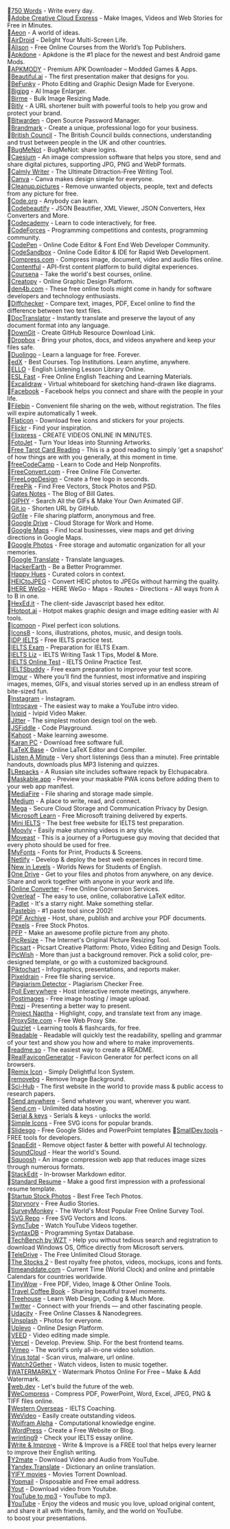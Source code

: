 🚀[750 Words](https://750words.com) - Write every day.<br>
🚀[Adobe Creative Cloud Express](https://www.adobe.com/express/) - Make Images, Videos and Web Stories for Free in Minutes.<br>
🚀[Aeon](https://aeon.co) - A world of ideas.<br>
🚀[AirDroid](https://www.airdroid.com/) - Delight Your Multi-Screen Life.<br>
🚀[Alison](https://alison.com) - Free Online Courses from the World’s Top Publishers.<br>
🚀[Apkdone](https://apkdone.com) - Apkdone is the #1 place for the newest and best Android game Mods.<br>
🚀[APKMODY](https://apkmody.io) - Premium APK Downloader – Modded Games & Apps.<br>
🚀[Beautiful.ai](https://www.beautiful.ai/) - The first presentation maker that designs for you.<br>
🚀[BeFunky](https://www.befunky.com/) - Photo Editing and Graphic Design Made for Everyone.<br>
🚀[Bigjpg](https://bigjpg.com/) - AI Image Enlarger.<br>
🚀[Birme](https://www.birme.net/) - Bulk Image Resizing Made.<br>
🚀[Bitly](https://bitly.com/) - A URL shortener built with powerful tools to help you grow and protect your brand.<br>
🚀[Bitwarden](https://bitwarden.com) - Open Source Password Manager.<br>
🚀[Brandmark](https://brandmark.io/) - Create a unique, professional logo for your business.<br>
🚀[British Council](https://www.britishcouncil.org) - The British Council builds connections, understanding and trust between people in the UK and other countries.<br>
🚀[BugMeNot](http://bugmenot.com) - BugMeNot: share logins.<br>
🚀[Caesium](https://caesium.app/) - An image compression software that helps you store, send and share digital pictures, supporting JPG, PNG and WebP formats.<br>
🚀[Calmly Writer](https://www.calmlywriter.com) - The Ultimate Ditraction-Free Writing Tool.<br>
🚀[Canva](https://www.canva.com) - Canva makes design simple for everyone.<br>
🚀[Cleanup.pictures](https://cleanup.pictures/) - Remove unwanted objects, people, text and defects from any picture for free.<br>
🚀[Code.org](https://code.org) - Anybody can learn.<br>
🚀[Codebeautify](https://codebeautify.org) - JSON Beautifier, XML Viewer, JSON Converters, Hex Converters and More.<br>
🚀[Codecademy](https://www.codecademy.com) - Learn to code interactively, for free.<br>
🚀[CodeForces](http://codeforces.com) - Programming competitions and contests, programming community.<br>
🚀[CodePen](https://codepen.io) - Online Code Editor & Font End Web Developer Community.<br>
🚀[CodeSandbox](https://codesandbox.io) - Online Code Editor & IDE for Rapid Web Development.<br>
🚀[Compress.com](https://www.compresss.com) - Compress image, document, video and audio files online.<br>
🚀[Contentful](https://www.contentful.com) - API-first content platform to build digital experiences.<br>
🚀[Coursena](https://www.coursera.org) - Take the world's best courses, online.<br>
🚀[Creatopy](https://www.creatopy.com) - Online Graphic Design Platform.<br>
🚀[den4b.com](http://www.den4b.com/tools) - These free online tools might come in handy for software developers and technology enthusiasts.<br>
🚀[Diffchecker](https://www.diffchecker.com/) - Compare text, images, PDF, Excel online to find the difference between two text files.<br>
🚀[DocTranslator](https://www.onlinedoctranslator.com/en/) - Instantly translate and preserve the layout of any document format into any language.<br>
🚀[DownGit](https://downgit.github.io/#/home) - Create GitHub Resource Download Link.<br>
🚀[Dropbox](https://www.dropbox.com) - Bring your photos, docs, and videos anywhere and keep your files safe.<br>
🚀[Duolingo](https://www.duolingo.com) - Learn a language for free. Forever.<br>
🚀[edX](https://www.edx.org) - Best Courses. Top Institutions. Learn anytime, anywhere.<br>
🚀[ELLO](https://elllo.org) - English Listening Lesson Library Online.<br>
🚀[ESL Fast](https://www.eslfast.com) - Free Online English Teaching and Learning Materials.<br>
🚀[Excalidraw](https://excalidraw.com/) - Virtual whiteboard for sketching hand-drawn like diagrams.<br>
🚀[Facebook](https://www.facebook.com) - Facebook helps you connect and share with the people in your life.<br>
🚀[Filebin](https://filebin.net) - Convenient file sharing on the web, without registration. The files will expire automatically 1 week.<br>
🚀[Flaticon](https://www.flaticon.com) - Download free icons and stickers for your projects.<br>
🚀[Flickr](https://www.flickr.com) - Find your inspiration.<br>
🚀[Flixpress](https://flixpress.com) - CREATE VIDEOS ONLINE IN MINUTES.<br>
🚀[FotoJet](https://www.fotojet.com) - Turn Your Ideas into Stunning Artworks.<br>
🚀[Free Tarot Card Reading](https://www.free-tarot-reading.net/free) - This is a good reading to simply 'get a snapshot' of how things are with you generally, at this moment in time.<br>
🚀[freeCodeCamp](https://www.freecodecamp.org/) - Learn to Code and Help Nonprofits.<br>
🚀[FreeConvert.com](https://www.freeconvert.com) - Free Online File Converter.<br>
🚀[FreeLogoDesign](https://www.freelogodesign.org) - Create a free logo in seconds.<br>
🚀[FreePik](https://www.freepik.com) - Find Free Vectors, Stock Photos and PSD.<br>
🚀[Gates Notes](https://www.gatesnotes.com) - The Blog of Bill Gates.<br>
🚀[GIPHY](https://giphy.com) - Search All the GIFs & Make Your Own Animated GIF.<br>
🚀[Git.io](https://git.io) - Shorten URL by GitHub.<br>
🚀[Gofile](https://gofile.io) - File sharing platform, anonymous and free.<br>
🚀[Google Drive](https://www.google.com/drive/) - Cloud Storage for Work and Home.<br>
🚀[Google Maps](https://www.google.com/maps/@?dg=dbrw&newdg=1) - Find local businesses, view maps and get driving directions in Google Maps.<br>
🚀[Google Photos](https://www.google.com/photos/about/) - Free storage and automatic organization for all your memories.<br>
🚀[Google Translate](https://translate.google.com) - Translate languages.<br>
🚀[HackerEarth](https://www.hackerearth.com) - Be a Better Programmer.<br>
🚀[Happy Hues](https://www.happyhues.co) - Curated colors in context.<br>
🚀[HEICtoJPEG](https://heictojpg.com) - Convert HEIC photos to JPEGs without harming the quality.<br>
🚀[HERE WeGo](https://wego.here.com) - HERE WeGo - Maps - Routes - Directions - All ways from A to B in one.<br>
🚀[HexEd.it](https://hexed.it) - The client-side Javascript based hex editor.<br>
🚀[Hotpot.ai](https://hotpot.ai/) - Hotpot makes graphic design and image editing easier with AI tools.<br>
🚀[Icomoon](https://icomoon.io) - Pixel perfect icon solutions.<br>
🚀[Icons8](https://icons8.com) - Icons, illustrations, photos, music, and design tools.<br>
🚀[IDP IELTS](https://ielts.idp.com/uae/prepare/ielts-test-preparation-material/free) - Free IELTS practice test.<br>
🚀[IELTS Exam](https://www.english-exam.org/IELTS/) - Preparation for IELTS Exam.<br>
🚀[IELTS Liz](https://ieltsliz.com) - IELTS Writing Task 1 Tips, Model & More.<br>
🚀[IELTS Online Test](https://ieltsonlinetests.com) - IELTS Online Practice Test.<br>
🚀[IELTSbuddy](https://www.ieltsbuddy.com) - Free exam preparation to improve your test score.<br>
🚀[Imgur](https://imgur.com/) - Where you’ll find the funniest, most informative and inspiring images, memes, GIFs, and visual stories served up in an endless stream of bite-sized fun.<br>
🚀[Instagram](https://www.instagram.com) - Instagram.<br>
🚀[Introcave](https://intromaker.com/) - The easiest way to make a YouTube intro video.<br>
🚀[Ivipid](https://ivipid.com) - Ivipid Video Maker.<br>
🚀[Jitter](https://jitter.video/) - The simplest motion design tool on the web.<br>
🚀[JSFiddle](https://jsfiddle.net) - Code Playground.<br>
🚀[Kahoot](https://kahoot.com) - Make learning awesome.<br>
🚀[Karan PC](https://karanpc.com) - Download free software full.<br>
🚀[LaTeX Base](https://latexbase.com) - Online LaTeX Editor and Compiler.<br>
🚀[Listen A Minute](https://listenaminute.com) - Very short listenings (less than a minute). Free printable handouts, downloads plus MP3 listening and quizzes.<br>
🚀[LRepacks](https://lrepacks.net) - A Russian site includes software repack by Elchupacabra.<br>
🚀[Maskable.app](https://maskable.app) - Preview your maskable PWA icons before adding them to your web app manifest.<br>
🚀[MediaFire](https://www.mediafire.com) - File sharing and storage made simple.<br>
🚀[Medium](https://medium.com) - A place to write, read, and connect.<br>
🚀[Mega](https://mega.io) - Secure Cloud Storage and Communication Privacy by Design.<br>
🚀[Microsoft Learn](https://docs.microsoft.com/en-us/learn/) - Free Microsoft training delivered by experts.<br>
🚀[Mini IELTS](https://mini-ielts.com/) - The best free website for IELTS test preparation.<br>
🚀[Moovly](https://www.moovly.com) - Easily make stunning videos in any style.<br>
🚀[Moveast](https://moveast.me) - This is a journey of a Portuguese guy moving that decided that every photo should be used for free.<br>
🚀[MyFonts](https://www.myfonts.com/) - Fonts for Print, Products & Screens.<br>
🚀[Netlify](https://www.netlify.com/) - Develop & deploy the best web experiences in record time.<br>
🚀[New in Levels](https://www.newsinlevels.com) - Worlds News for Students of English.<br>
🚀[One Drive](https://onedrive.live.com) - Get to your files and photos from anywhere, on any device. Share and work together with anyone in your work and life.<br>
🚀[Online Converter](https://www.onlineconverter.com) - Free Online Conversion Services.<br>
🚀[Overleaf](https://www.overleaf.com) - The easy to use, online, collaborative LaTeX editor.<br>
🚀[Padlet](https://padlet.com/) - It's a starry night. Make something stellar.<br>
🚀[Pastebin](https://pastebin.com/) - #1 paste tool since 2002!<br>
🚀[PDF Archive](https://www.pdf-archive.com) - Host, share, publish and archive your PDF documents.<br>
🚀[Pexels](https://www.pexels.com) - Free Stock Photos.<br>
🚀[PFP](https://pfpmaker.com/) - Make an awesome profile picture from any photo.<br>
🚀[PicResize](https://picresize.com/) - The Internet's Original Picture Resizing Tool.<br>
🚀[Picsart](https://picsart.com/) - Picsart Creative Platform: Photo, Video Editing and Design Tools.<br>
🚀[PicWish](https://picwish.com/) - More than just a background remover. Pick a solid color, pre-designed template, or go with a customized background.<br>
🚀[Piktochart](https://piktochart.com) - Infographics, presentations, and reports maker.<br>
🚀[Pixeldrain](https://pixeldrain.com) - Free file sharing service.<br>
🚀[Plagiarism Detector](https://plagiarismdetector.net/) - Plagiarism Checker Free.<br>
🚀[Poll Everywhere](https://www.polleverywhere.com) - Host interactive remote meetings, anywhere.<br>
🚀[Postimages](https://postimages.org) - Free image hosting / image upload.<br>
🚀[Prezi](https://prezi.com) - Presenting a better way to present.<br>
🚀[Project Naptha](https://projectnaptha.com) - Highlight, copy, and translate text from any image.<br>
🚀[ProxySite.com](https://www.proxysite.com) - Free Web Proxy Site.<br>
🚀[Quizlet](https://quizlet.com) - Learning tools & flashcards, for free.<br>
🚀[Readable](https://readable.com) - Readable will quickly test the readability, spelling and grammar of your text and show you how and where to make improvements.<br>
🚀[readme.so](https://readme.so) - The easiest way to create a README.<br>
🚀[RealFaviconGenerator](https://realfavicongenerator.net/) - Favicon Generator for perfect icons on all browsers.<br>
🚀[Remix Icon](https://remixicon.com) - Simply Delightful Icon System.<br>
🚀[removebg](https://www.remove.bg) - Remove Image Background.<br>
🚀[Sci-Hub](https://sci-hub.hkvisa.net/) - The first website in the world to provide mass & public access to research papers.<br>
🚀[Send anywhere](https://send-anywhere.com) - Send whatever you want, wherever you want.<br>
🚀[Send.cm](https://send.cm) - Unlimited data hosting.<br>
🚀[Serial & keys](https://www.serials.ws) - Serials & keys - unlocks the world.<br>
🚀[Simple Icons](https://simpleicons.org) - Free SVG icons for popular brands.<br>
🚀[Slidesgo](https://slidesgo.com/) - Free Google Slides and PowerPoint templates
🚀[SmallDev.tools](https://smalldev.tools/) - FREE tools for developers.<br>
🚀[SnapEdit](https://snapedit.app/) - Remove object faster & better with poweful AI technology.<br>
🚀[SoundCloud](https://soundcloud.com) - Hear the world's Sound.<br>
🚀[Squoosh](https://squoosh.app/) - An image compression web app that reduces image sizes through numerous formats.<br>
🚀[StackEdit](https://stackedit.io) - In-browser Markdown editor.<br>
🚀[Standard Resume](https://standardresume.co) - Make a good first impression with a professional resume template.<br>
🚀[Startup Stock Photos](https://startupstockphotos.com) - Best Free Tech Photos.<br>
🚀[Storynory](https://www.storynory.com) - Free Audio Stories.<br>
🚀[SurveyMonkey](https://www.surveymonkey.com) - The World's Most Popular Free Online Survey Tool.<br>
🚀[SVG Repo](https://www.svgrepo.com/) - Free SVG Vectors and Icons.<br>
🚀[SyncTube](https://sync-tube.de/) - Watch YouTube Videos together.<br>
🚀[SyntaxDB](https://syntaxdb.com) - Programming Syntax Database.<br>
🚀[TechBench by WZT](https://tb.rg-adguard.net/public.php) - Help you without tedious search and registration to download Windows OS, Office directly from Microsoft servers.<br>
🚀[TeleDrive](https://teledriveapp.com/) - The Free Unlimited Cloud Storage.<br>
🚀[The Stocks 2](http://thestocks.im) - Best royalty free photos, videos, mockups, icons and fonts.<br>
🚀[timeanddate.com](https://www.timeanddate.com) - Current Time (World Clock) and online and printable Calendars for countries worldwide.<br>
🚀[TinyWow](https://tinywow.com/) - Free PDF, Video, Image & Other Online Tools.<br>
🚀[Travel Coffee Book](https://travelcoffeebook.com) - Sharing beautiful travel moments.<br>
🚀[Treehouse](https://teamtreehouse.com) - Learn Web Design, Coding & Much More.<br>
🚀[Twitter](https://twitter.com) - Connect with your friends — and other fascinating people.<br>
🚀[Udacity](https://www.udacity.com) - Free Online Classes & Nanodegrees.<br>
🚀[Unsplash](https://unsplash.com) - Photos for everyone.<br>
🚀[Uplevo](https://www.uplevo.com/get-started) - Online Design Platform.<br>
🚀[VEED](https://www.veed.io) - Video editing made simple.<br>
🚀[Vercel](https://vercel.com/) - Develop. Preview. Ship. For the best frontend teams.<br>
🚀[Vimeo](https://vimeo.com/) - The world's only all-in-one video solution.<br>
🚀[Virus total](https://www.virustotal.com/gui/) - Scan virus, malware, url online.<br>
🚀[Watch2Gether](https://w2g.tv/) - Watch videos, listen to music together.<br>
🚀[WATERMARKLY](https://watermarkly.com/) - Watermark Photos Online For Free – Make & Add Watermark.<br>
🚀[web.dev](https://web.dev) - Let's build the future of the web.<br>
🚀[WeCompress](https://www.wecompress.com/en) - Compress PDF, PowerPoint, Word, Excel, JPEG, PNG & TIFF files online.<br>
🚀[Western Overseas](https://western-overseas.com) - IELTS Coaching.<br>
🚀[WeVideo](https://www.wevideo.com) - Easily create outstanding videos.<br>
🚀[Wolfram Alpha](https://www.wolframalpha.com) - Computational knowledge engine.<br>
🚀[WordPress](https://wordpress.com) - Create a Free Website or Blog.<br>
🚀[wrinting9](https://writing9.com) - Check your IELTS essay online.<br>
🚀[Write & Improve](https://writeandimprove.com/) - Write & Improve is a FREE tool that helps every learner to improve their English writing.<br>
🚀[Y2mate](https://www.y2mate.com/) - Download Video and Audio from YouTube.<br>
🚀[Yandex.Translate](https://translate.yandex.com/) - Dictionary an online translation.<br>
🚀[YIFY movies](https://yts.mx) - Movies Torrent Download.<br>
🚀[Yopmail](https://yopmail.com/en/) - Disposable and Free email address.<br>
🚀[Yout](https://yout.com) - Download video from Youtube.<br>
🚀[YouTube to mp3](https://ytmp3.cc) - YouTube to mp3.<br>
🚀[YouTube](https://www.youtube.com) - Enjoy the videos and music you love, upload original content, and share it all with friends, family, and the world on YouTube.<br>
to boost your presentations.<br>
